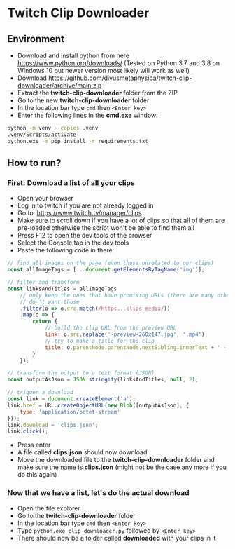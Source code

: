# Twitch Clip Downloader

## Environment

- Download and install python from here https://www.python.org/downloads/ (Tested on Python 3.7 and 3.8 on Windows 10 but newer version most likely will work as well)
- Download https://github.com/divusmetaphysica/twitch-clip-downloader/archive/main.zip
- Extract the **twitch-clip-downloader** folder from the ZIP
- Go to the new **twitch-clip-downloader** folder
- In the location bar type `cmd` then `<Enter key>`
- Enter the following lines in the **cmd.exe** window:
```bash
python -m venv --copies .venv
.venv/Scripts/activate
python.exe -m pip install -r requirements.txt
```

## How to run?

### First: Download a list of all your clips

- Open your browser
- Log in to twitch if you are not already logged in
- Go to: https://www.twitch.tv/manager/clips
- Make sure to scroll down if you have a lot of clips so that all of them are pre-loaded otherwise the script won't be able to find them all
- Press F12 to open the dev tools of the browser
- Select the Console tab in the dev tools
- Paste the following code in there:

```javascript
// find all images on the page (even those unrelated to our clips)
const allImageTags = [...document.getElementsByTagName('img')];

// filter and transform
const linksAndTitles = allImageTags
    // only keep the ones that have promising URLs (there are many other images apart from clip thumbnails and we
    // don't want those
    .filter(o => o.src.match(/https...clips-media/))
    .map(o => {
        return {
            // build the clip URL from the preview URL
            link: o.src.replace('-preview-260x147.jpg', '.mp4'),
            // try to make a title for the clip
            title: o.parentNode.parentNode.nextSibling.innerText + ' - ' + o.nextSibling.innerText
        }
    });

// transform the output to a text format (JSON)
const outputAsJson = JSON.stringify(linksAndTitles, null, 2);

// trigger a download
const link = document.createElement('a');
link.href = URL.createObjectURL(new Blob([outputAsJson], {
    type: 'application/octet-stream'
}));
link.download = 'clips.json';
link.click();
``` 
- Press enter
- A file called **clips.json** should now download
- Move the downloaded file to the **twitch-clip-downloader** folder and make sure the name is **clips.json** (might not be the case any more if you do this again)

### Now that we have a list, let's do the actual download

- Open the file explorer
- Go to the **twitch-clip-downloader** folder
- In the location bar type `cmd` then `<Enter key>`
- Type `python.exe clip_downloader.py` followed by `<Enter key>` 
- There should now be a folder called **downloaded** with your clips in it